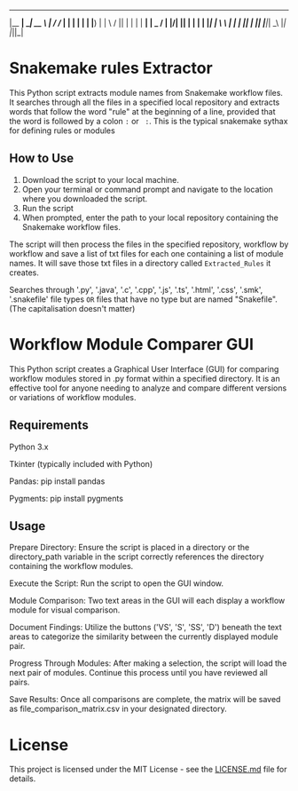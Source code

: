 

  _______ ______ _____         __  __ __ 
 |__   __|  ____|  __ \       |  \/  /_ |
    | |  | |__  | |__) |      | \  / || |
    | |  |  __| |  _  /       | |\/| || |
    | |  | |____| | \ \       | |  | || |
    |_|  |______|_|  \_\      |_|  |_||_|
                                         
                                         



# Snakemake rules Extractor

This Python script extracts module names from Snakemake workflow files. It searches through all the files in a specified local repository and extracts words that follow the word "rule" at the beginning of a line, provided that the word is followed by a colon `:` or ` :`. This is the typical snakemake sythax for defining rules or modules

## How to Use

1. Download the script to your local machine.
2. Open your terminal or command prompt and navigate to the location where you downloaded the script.
3. Run the script
4. When prompted, enter the path to your local repository containing the Snakemake workflow files.

The script will then process the files in the specified repository, workflow by workflow and save a list of txt files for each one containing a list of module names. It will save those txt files in a directory called `Extracted_Rules` it creates.

Searches through '.py', '.java', '.c', '.cpp', '.js', '.ts', '.html', '.css', '.smk', '.snakefile' file types `OR` files that have no type but are named "Snakefile". (The capitalisation doesn't matter)


# Workflow Module Comparer GUI

This Python script creates a Graphical User Interface (GUI) for comparing workflow modules stored in .py format within a specified directory. It is an effective tool for anyone needing to analyze and compare different versions or variations of workflow modules.

## Requirements

Python 3.x

Tkinter (typically included with Python)

Pandas: pip install pandas

Pygments: pip install pygments

## Usage

Prepare Directory: Ensure the script is placed in a directory or the directory_path variable in the script correctly references the directory containing the workflow modules.

Execute the Script: Run the script to open the GUI window.

Module Comparison: Two text areas in the GUI will each display a workflow module for visual comparison.

Document Findings: Utilize the buttons ('VS', 'S', 'SS', 'D') beneath the text areas to categorize the similarity between the currently displayed module pair.

Progress Through Modules: After making a selection, the script will load the next pair of modules. Continue this process until you have reviewed all pairs.

Save Results: Once all comparisons are complete, the matrix will be saved as file_comparison_matrix.csv in your designated directory.




# License

This project is licensed under the MIT License - see the [LICENSE.md](LICENSE.md) file for details.
